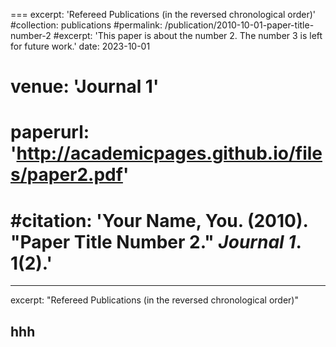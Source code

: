 ===
excerpt: 'Refereed Publications (in the reversed chronological order)'
#collection: publications
#permalink: /publication/2010-10-01-paper-title-number-2
#excerpt: 'This paper is about the number 2. The number 3 is left for future work.'
date: 2023-10-01
# venue: 'Journal 1'
# paperurl: 'http://academicpages.github.io/files/paper2.pdf'
#citation: 'Your Name, You. (2010). &quot;Paper Title Number 2.&quot; <i>Journal 1</i>. 1(2).'
===
---
excerpt: "Refereed Publications (in the reversed chronological order)"

hhh
---